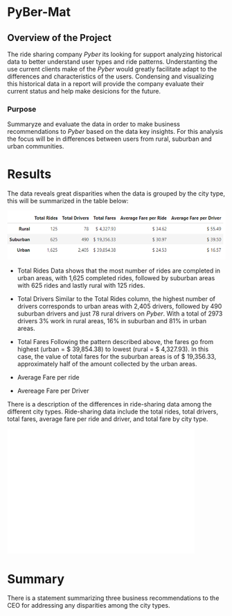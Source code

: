 # PyBer-Mat
## Overview of the Project
The ride sharing company *Pyber* its looking for support analyzing historical data to better understand user types and ride patterns. Understanting the use current clients make of the *Pyber* would greatly facilitate adapt to the differences and characteristics of the users. Condensing and visualizing this historical data in a report will provide the company evaluate their current status and help make desicions for the future.

### Purpose
Summaryze and evaluate the data in order to make business recommendations to *Pyber* based on the data key insights. For this analysis the focus will be in differences between users from rural, suburban and urban communities.

# Results
The data reveals great disparities when the data is grouped by the city type, this will be summarized in the table below:

![Summary_table](https://github.com/Li11iana/PyBer-Mat/blob/main/Resources/Summary.png)

* Total Rides
Data shows that the most number of rides are completed in urban areas, with 1,625 completed rides, followed by suburban areas with 625 rides and lastly rural with 125 rides.

* Total Drivers
Similar to the Total Rides column, the highest number of drivers corresponds to urban areas with 2,405 drivers, followed by 490 suburban drivers and just 78 rural drivers on *Pyber*. With a total of 2973 drivers 3% work in rural areas, 16% in suburban and 81% in urban areas.

* Total Fares
Following the pattern described above, the fares go from highest (urban = $ 39,854.38) to lowest (rural = $ 4,327.93). In this case, the value of total fares for the suburban areas is of $ 19,356.33, approximately half of the amount collected by the urban areas.

* Average Fare per ride

* Avereage Fare per Driver

There is a description of the differences in ride-sharing data among the different city types. Ride-sharing data include the total rides, total drivers, total fares, average fare per ride and driver, and total fare by city type.

![Pyber_fare_summary](https://github.com/Li11iana/PyBer-Mat/blob/main/Analysis/PyBer_fare_summary.png)

# Summary
There is a statement summarizing three business recommendations to the CEO for addressing any disparities among the city types.
